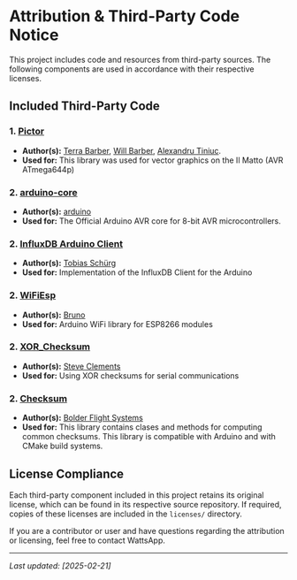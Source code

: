 # Attribution & Third-Party Code Notice

This project includes code and resources from third-party sources. The following components are used in accordance with their respective licenses.

## Included Third-Party Code

### 1. [Pictor](https://github.com/TBTerra/pictor/)
- **Author(s):** [Terra Barber](https://github.com/TBTerra), [Will Barber](https://github.com/WillB97), [Alexandru Tiniuc](https://github.com/tiniuclx).
- **Used for:** This library was used for vector graphics on the Il Matto (AVR ATmega644p)

### 2. [arduino-core](https://github.com/arduino/ArduinoCore-avr/tree/master)
- **Author(s):** [arduino](https://github.com/arduino)
- **Used for:** The Official Arduino AVR core for 8-bit AVR microcontrollers.

### 2. [InfluxDB Arduino Client](https://github.com/tobiasschuerg/InfluxDB-Client-for-Arduino)
- **Author(s):** [Tobias Schürg](https://github.com/tobiasschuerg)
- **Used for:** Implementation of the InfluxDB Client for the Arduino

### 2. [WiFiEsp](https://github.com/bportaluri/WiFiEsp/)
- **Author(s):** [Bruno](https://github.com/bportaluri)
- **Used for:** Arduino WiFi library for ESP8266 modules

### 2. [XOR_Checksum](https://github.com/The-Black-Pig/XOR_checksum/tree/master)
- **Author(s):** [Steve Clements](https://github.com/The-Black-Pig/)
- **Used for:** Using XOR checksums for serial communications

### 2. [Checksum](https://github.com/The-Black-Pig/XOR_checksum/tree/master)
- **Author(s):** [Bolder Flight Systems](https://github.com/bolderflight/checksum)
- **Used for:** This library contains clases and methods for computing common checksums. This library is compatible with Arduino and with CMake build systems.



## License Compliance

Each third-party component included in this project retains its original license, which can be found in its respective source repository. If required, copies of these licenses are included in the `licenses/` directory.

If you are a contributor or user and have questions regarding the attribution or licensing, feel free to contact WattsApp.

---

_Last updated: [2025-02-21]_
